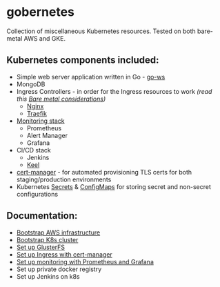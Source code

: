 # gobernetes

Collection of miscellaneous Kubernetes resources. Tested on both bare-metal AWS and GKE.

## Kubernetes components included:

* Simple web server application written in Go - [go-ws](https://github.com/Aracki/go-ws)
* MongoDB
* Ingress Controllers - in order for the Ingress resources to work _(read this [Bare metal considerations](https://kubernetes.github.io/ingress-nginx/deploy/baremetal/#bare-metal-considerations))_
   * [Nginx](https://github.com/kubernetes/ingress-nginx)
   * [Traefik](https://docs.traefik.io/user-guide/kubernetes/)
* [Monitoring stack](https://github.com/coreos/prometheus-operator)
   * Prometheus   
   * Alert Manager
   * Grafana
* CI/CD stack
   * Jenkins
   * [Keel](https://github.com/keel-hq/keel)
* [cert-manager](https://github.com/jetstack/cert-manager/) - for automated provisioning TLS certs for both staging/production environments
* Kubernetes [Secrets](https://kubernetes.io/docs/concepts/configuration/secret/) & [ConfigMaps](https://kubernetes.io/docs/tasks/configure-pod-container/configure-pod-configmap/#create-a-configmap) for storing secret and non-secret configurations

## Documentation:

* [Bootstrap AWS infrastructure](docs/01-bootstrap-aws-infrastructure.md)
* [Bootstrap K8s cluster](docs/02-bootstrap-k8s-cluster.md)
* [Set up GlusterFS](docs/03-set-up-glusterfs.md)
* [Set up Ingress with cert-manager](docs/04-set-up-ingress.md)
* [Set up monitoring with Prometheus and Grafana](docs/05-set-up-monitoring.md)
* Set up private docker registry
* Set up Jenkins on k8s